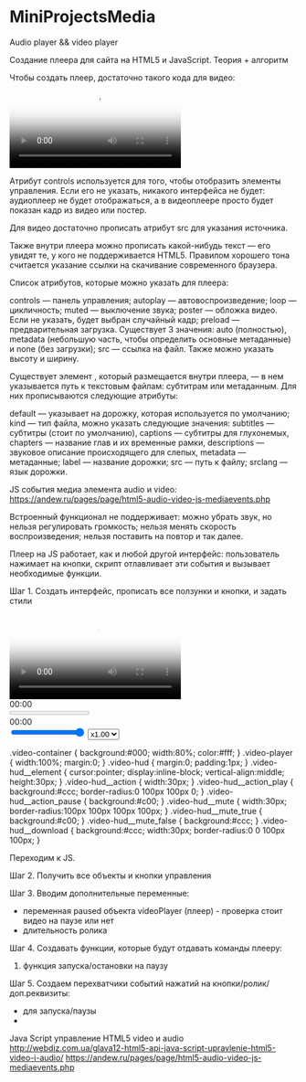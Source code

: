 # MiniProjectsMedia
Audio player &amp;&amp; video player

Создание плеера для сайта на HTML5 и JavaScript. Теория + алгоритм

Чтобы создать плеер, достаточно такого кода для видео:
<video src="video.mp4" poster="poster.jpg" controls></video>

Атрибут controls используется для того, чтобы отобразить элементы управления. Если его не указать, никакого интерфейса не будет: аудиоплеер не будет отображаться, а в видеоплеере просто будет показан кадр из видео или постер.

Для видео достаточно прописать атрибут src для указания источника.

Также внутри плеера можно прописать какой-нибудь текст — его увидят те, у кого не поддерживается HTML5. Правилом хорошего тона считается указание ссылки на скачивание современного браузера.

Список атрибутов, которые можно указать для плеера:

controls — панель управления;
autoplay — автовоспроизведение;
loop — цикличность;
muted — выключение звука;
poster — обложка видео. Если не указать, будет выбран случайный кадр;
preload — предварительная загрузка. Существует 3 значения: auto (полностью), metadata (небольшую часть, чтобы определить основные метаданные) и none (без загрузки);
src — ссылка на файл.
Также можно указать высоту и ширину.

Существует элемент <track>, который размещается внутри плеера, — в нем указывается путь к текстовым файлам: субтитрам или метаданным. Для них прописываются следующие атрибуты:

default — указывает на дорожку, которая используется по умолчанию;
kind — тип файла, можно указать следующие значения:
subtitles — субтитры (стоит по умолчанию),
captions — субтитры для глухонемых,
chapters — название глав и их временные рамки,
descriptions — звуковое описание происходящего для слепых,
metadata — метаданные;
label — название дорожки;
src — путь к файлу;
srclang — язык дорожки.

JS события медиа элемента audio и video:
https://andew.ru/pages/page/html5-audio-video-js-mediaevents.php

Встроенный функционал не поддерживает:
можно убрать звук, но нельзя регулировать громкость;
нельзя менять скорость воспроизведения;
нельзя поставить на повтор и так далее.


Плеер на JS работает, как и любой другой интерфейс: пользователь нажимает на кнопки, скрипт отлавливает эти события и вызывает необходимые функции.

Шаг 1. 
Создать интерфейс, прописать все ползунки и кнопки, и задать стили

<div class='video-container'>
    <video src="video.mp4" poster='preview.jpg' class='video-player' id='video-player' preload='metadata'></video>
    <div class='video-hud'>
        <div class='video-hud__element video-hud__action video-hud__action_play' id='video-hud__action'></div>
        <div class='video-hud__element video-hud__curr-time' id='video-hud__curr-time'>00:00</div>
        <progress value='0' max='100' class='video-hud__element video-hud__progress-bar'
            id='video-hud__progress-bar'></progress>
        <div class='video-hud__element video-hud__duration' id='video-hud__duration'>00:00</div>
        <div class='video-hud__element video-hud__mute video-hud__mute_false' id='video-hud__mute'></div>
        <input type='range' value='100' max='100' title='Громкость' class='video-hud__element video-hud__volume'
            id='video-hud__volume'>
        <select title='Скорость' class='video-hud__element video-hud__speed' id='video-hud__speed'>
            <option value='25'>x0.25</option>
            <option value='50'>x0.50</option>
            <option value='75'>x0.75</option>
            <option value='100' selected>x1.00</option>
            <option value='125'>x1.25</option>
            <option value='150'>x1.50</option>
            <option value='175'>x1.75</option>
            <option value='200'>x2.00</option>
        </select>
        <a class='video-hud__element video-hud__download' title='Скачать' href='video.mp4' download></a>
    </div>
</div>

.video-container {
background:#000;
width:80%;
color:#fff;
}
.video-player {
width:100%;
margin:0;
}
.video-hud {
margin:0;
padding:1px;
}
.video-hud__element {
cursor:pointer;
display:inline-block;
vertical-align:middle;
height:30px;
}
.video-hud__action {
width:30px;
}
.video-hud__action_play {
background:#ccc;
border-radius:0 100px 100px 0;
}
.video-hud__action_pause {
background:#c00;
}
.video-hud__mute {
width:30px;
border-radius:100px 100px 100px 100px;
}
.video-hud__mute_true {
background:#c00;
}
.video-hud__mute_false {
background:#ccc;
}
.video-hud__download {
background:#ccc;
width:30px;
border-radius:0 0 100px 100px;
}

Переходим к JS.

Шаг 2. 
Получить все объекты и кнопки управления

Шаг 3.
Вводим дополнительные переменные:
- переменная paused объекта videoPlayer (плеер) - проверка стоит видео на паузе или нет
- длительность ролика

Шаг 4.
Создавать функции, которые будут отдавать команды плееру:
1) функция запуска/остановки на паузу

Шаг 5.
Создаем перехватчики событий нажатий на кнопки/ролик/доп.реквизиты:
- для запуска/паузы
-


Java Script управление HTML5 video и audio
http://webdiz.com.ua/glava12-html5-api-java-script-upravlenie-html5-video-i-audio/
https://andew.ru/pages/page/html5-audio-video-js-mediaevents.php